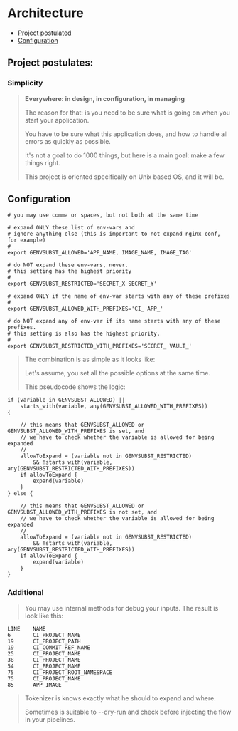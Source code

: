 # Architecture

- [Project postulated](#project-postulates)
- [Configuration](#configuration)

## Project postulates:

### Simplicity

> **Everywhere: in design, in configuration, in managing**
>
> The reason for that: is you need to be sure what is going on when you start your application.
>
> You have to be sure what this application does, and how to handle all errors as quickly as possible.
>
> It's not a goal to do 1000 things, but here is a main goal: make a few things right.
>
> This project is oriented specifically on Unix based OS, and it will be.

## Configuration

```
# you may use comma or spaces, but not both at the same time

# expand ONLY these list of env-vars and 
# ignore anything else (this is important to not expand nginx conf, for example)
#
export GENVSUBST_ALLOWED='APP_NAME, IMAGE_NAME, IMAGE_TAG'

# do NOT expand these env-vars, never. 
# this setting has the highest priority
#
export GENVSUBST_RESTRICTED='SECRET_X SECRET_Y'

# expand ONLY if the name of env-var starts with any of these prefixes
#
export GENVSUBST_ALLOWED_WITH_PREFIXES='CI_ APP_'

# do NOT expand any of env-var if its name starts with any of these prefixes. 
# this setting is also has the highest priority.
#
export GENVSUBST_RESTRICTED_WITH_PREFIXES='SECRET_ VAULT_'
```

> The combination is as simple as it looks like:
>
> Let's assume, you set all the possible options at the same time.
>
> This pseudocode shows the logic:

```
if (variable in GENVSUBST_ALLOWED) || 
    starts_with(variable, any(GENVSUBST_ALLOWED_WITH_PREFIXES)) 
{
    
    // this means that GENVSUBST_ALLOWED or GENVSUBST_ALLOWED_WITH_PREFIXES is set, and 
    // we have to check whether the variable is allowed for being expanded
    //
    allowToExpand = (variable not in GENVSUBST_RESTRICTED) 
        && !starts_with(variable, any(GENVSUBST_RESTRICTED_WITH_PREFIXES))
    if allowToExpand {
        expand(variable)
    }
} else {

    // this means that GENVSUBST_ALLOWED or GENVSUBST_ALLOWED_WITH_PREFIXES is not set, and 
    // we have to check whether the variable is allowed for being expanded
    //
    allowToExpand = (variable not in GENVSUBST_RESTRICTED) 
        && !starts_with(variable, any(GENVSUBST_RESTRICTED_WITH_PREFIXES))
    if allowToExpand {
        expand(variable)
    }    
}
```

### Additional
> You may use internal methods for debug your inputs. The result is look like this:
```
LINE    NAME
6       CI_PROJECT_NAME
19      CI_PROJECT_PATH
19      CI_COMMIT_REF_NAME
25      CI_PROJECT_NAME
38      CI_PROJECT_NAME
54      CI_PROJECT_NAME
75      CI_PROJECT_ROOT_NAMESPACE
75      CI_PROJECT_NAME
85      APP_IMAGE
```
> Tokenizer is knows exactly what he should to expand and where.
> 
> Sometimes is suitable to --dry-run and check before injecting the flow in your pipelines.





































